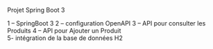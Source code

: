 Projet Spring Boot 3

1 – SpringBoot 3
2 – configuration OpenAPI
3 – API pour consulter les Produits
4 – API pour Ajouter un Produit   
5- intégration de la base de données H2

